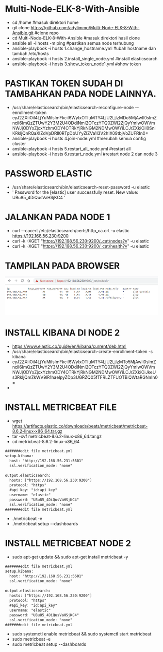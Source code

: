 # Multi-Node-ELK-8-With-Ansible

- cd /home #masuk direktori home
- git clone https://github.com/adylimmo/Multi-Node-ELK-8-With-Ansible.git #clone repo
- cd Multi-Node-ELK-8-With-Ansible #masuk direktori hasil clone
- ansible all -i hosts -m ping #pastikan semua node terhubung 
- ansible-playbook -i hosts 1.change_hostname.yml #ubah hostname dan tambah /etc/hosts
- ansible-playbook -i hosts 2.install_single_node.yml #install elasticsearch
- ansible-playbook -i hosts 3.show_token_node1.yml #show token

# PASTIKAN TOKEN SUDAH DI TAMBAHKAN PADA NODE LAINNYA.

- /usr/share/elasticsearch/bin/elasticsearch-reconfigure-node --enrollment-token eyJ2ZXIiOiI4LjYuMiIsImFkciI6WyIxOTIuMTY4LjU2LjIzMDo5MjAwIl0sImZnciI6ImQzZTUwY2Y3M2U4ODdiNmI2OTczYTQ0ZWI2ZjQyYmIwOWVmNWJjODYxZjcxYzhmODY4OTRkYjRkNGM2NDMwOWYiLCJrZXkiOiI0SnlKRkljQnRQaXlZdVpDRll0RTpDbUYyZlZVa1I3V2hIX09tbjVoZUFRIn0=
- ansible-playbook -i hosts 4.join-node.yml #merubah semua config cluster
- ansible-playbook -i hosts 5.restart_all_node.yml #restart all
- ansible-playbook -i hosts 6.restart_node.yml #restart node 2 dan node 3


# PASSWORD ELASTIC

- /usr/share/elasticsearch/bin/elasticsearch-reset-password -u elastic
- ' Password for the [elastic] user successfully reset.
New value: UBu85_4DiQusVaHSjKC4 '

# JALANKAN PADA NODE 1

- curl --cacert /etc/elasticsearch/certs/http_ca.crt -u elastic https://192.168.56.230:9200
- curl -k -XGET "https://192.168.56.230:9200/_cat/nodes?v" -u elastic
- curl -k -XGET "https://192.168.56.230:9200/_cat/health?v" -u elastic


# TAMPILAN PADA BROWSER

<img src="Screenshot 2023-03-24-151024.png" alt="Alt text" title="Optional title">






#  INSTALL KIBANA DI NODE 2

- https://www.elastic.co/guide/en/kibana/current/deb.html
- /usr/share/elasticsearch/bin/elasticsearch-create-enrollment-token -s kibana 
- eyJ2ZXIiOiI4LjYuMiIsImFkciI6WyIxOTIuMTY4LjU2LjIzMTo5MjAwIl0sImZnciI6ImQzZTUwY2Y3M2U4ODdiNmI2OTczYTQ0ZWI2ZjQyYmIwOWVmNWJjODYxZjcxYzhmODY4OTRkYjRkNGM2NDMwOWYiLCJrZXkiOiJkeUs3RkljQmZkWV9lR1haelpyZDp3UGRZQ05fTFRLZTFUOTBiQWtaRGNnIn0=
- 


# INSTALL METRICBEAT FILE

- wget https://artifacts.elastic.co/downloads/beats/metricbeat/metricbeat-8.6.2-linux-x86_64.tar.gz
- tar -xvf metricbeat-8.6.2-linux-x86_64.tar.gz
- cd metricbeat-8.6.2-linux-x86_64
```
#######edit file metricbeat.yml
setup.kibana:
  host: "http://192.168.56.231:5601"
  ssl.verification_mode: "none"

output.elasticsearch:
  hosts: ["https://192.168.56.230:9200"]
  protocol: "https"
  #api_key: "id:api_key"
  username: "elastic"
  password: "UBu85_4DiQusVaHSjKC4"
  ssl.verification_mode: "none"
#######edit file metricbeat.yml
```
- ./metricbeat -e
- ./metricbeat setup --dashboards

# INSTALL METRICBEAT NODE 2

- sudo apt-get update && sudo apt-get install metricbeat -y

```
#######edit file metricbeat.yml
setup.kibana:
  host: "http://192.168.56.231:5601"
  ssl.verification_mode: "none"

output.elasticsearch:
  hosts: ["https://192.168.56.230:9200"]
  protocol: "https"
  #api_key: "id:api_key"
  username: "elastic"
  password: "UBu85_4DiQusVaHSjKC4"
  ssl.verification_mode: "none"
#######edit file metricbeat.yml
```

- sudo systemctl enable metricbeat && sudo systemctl start metricbeat
- sudo metricbeat -e
- sudo metricbeat setup --dashboards